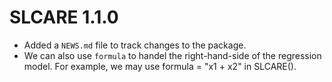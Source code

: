 # SLCARE 1.1.0

* Added a `NEWS.md` file to track changes to the package.
* We can also use `formula` to handel the right-hand-side of the regression model. For example, we may use formula = "x1 + x2" in SLCARE().
